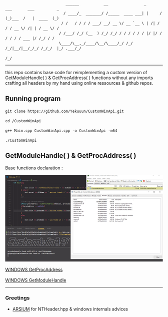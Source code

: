 ```                
                           ______           __                _       ___       ___          _ 
                          / ____/_  _______/ /_____  ____ ___| |     / (_)___  /   |  ____  (_)
                         / /   / / / / ___/ __/ __ \/ __ `__ \ | /| / / / __ \/ /| | / __ \/ / 
                        / /___/ /_/ (__  ) /_/ /_/ / / / / / / |/ |/ / / / / / ___ |/ /_/ / /  
                        \____/\__,_/____/\__/\____/_/ /_/ /_/|__/|__/_/_/ /_/_/  |_/ .___/_/   
                                                                                  /_/                                              
```

---

this repo contains base code for reimplementing a custom version of GetModuleHandle( ) & GetProcAddress( ) functions without any imports crafting all headers by my hand using online ressources & github repos.

## Running program 

`git clone https://github.com/Yekuuun/CustomWinApi.git`

`cd /CustomWinApi`

`g++ Main.cpp CustomWinApi.cpp -o CustomWinApi -m64`

`./CustomWinApi`


## GetModuleHandle( ) & GetProcAddress( )

Base functions declaration :

<img src="https://github.com/Yekuuun/CustomWinApi/blob/main/assets/GetModuleHandle.png"></img>

[WINDOWS GetProcAddress](https://learn.microsoft.com/en-us/windows/win32/api/libloaderapi/nf-libloaderapi-getprocaddress) <br> <br>
[WINDOWS GetModuleHandle](https://learn.microsoft.com/en-us/windows/win32/api/libloaderapi/nf-libloaderapi-getmodulehandlew)

---

### Greetings

- [ARSIUM](https://github.com/arsium) for NTHeader.hpp & windows internals advices
